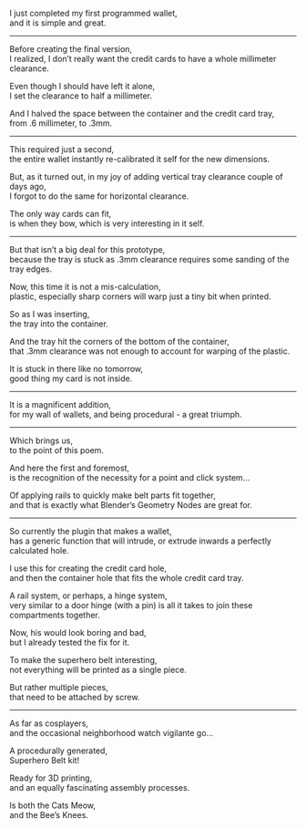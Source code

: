 I just completed my first programmed wallet,\
and it is simple and great.

---

Before creating the final version,\
I realized, I don’t really want the credit cards to have a whole millimeter clearance.

Even though I should have left it alone,\
I set the clearance to half a millimeter.

And I halved the space between the container and the credit card tray,\
from .6 millimeter, to .3mm.

---

This required just a second,\
the entire wallet instantly re-calibrated it self for the new dimensions.

But, as it turned out, in my joy of adding vertical tray clearance couple of days ago,\
I forgot to do the same for horizontal clearance.

The only way cards can fit,\
is when they bow, which is very interesting in it self.

---

But that isn’t a big deal for this prototype,\
because the tray is stuck as .3mm clearance requires some sanding of the tray edges.

Now, this time it is not a mis-calculation,\
plastic, especially sharp corners will warp just a tiny bit when printed.

So as I was inserting,\
the tray into the container.

And the tray hit the corners of the bottom of the container,\
that .3mm clearance was not enough to account for warping of the plastic.

It is stuck in there like no tomorrow,\
good thing my card is not inside.

---

It is a magnificent addition,\
for my wall of wallets, and being procedural - a great triumph.

---

Which brings us,\
to the point of this poem.

And here the first and foremost,\
is the recognition of the necessity for a point and click system...

Of applying rails to quickly make belt parts fit together,\
and that is exactly what Blender’s Geometry Nodes are great for.

---

So currently the plugin that makes a wallet,\
has a generic function that will intrude, or extrude inwards a perfectly calculated hole.

I use this for creating the credit card hole,\
and then the container hole that fits the whole credit card tray.

A rail system, or perhaps, a hinge system,\
very similar to a door hinge (with a pin) is all it takes to join these compartments together.

Now, his would look boring and bad,\
but I already tested the fix for it.

To make the superhero belt interesting,\
not everything will be printed as a single piece.

But rather multiple pieces,\
that need to be attached by screw.

---

As far as cosplayers,\
and the occasional neighborhood watch vigilante go...

A procedurally generated,\
Superhero Belt kit!

Ready for 3D printing,\
and an equally fascinating assembly processes.

Is both the Cats Meow,\
and the Bee’s Knees.
